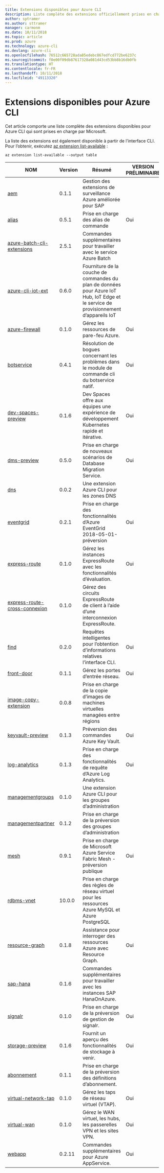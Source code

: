 ```yaml
---
title: Extensions disponibles pour Azure CLI
description: Liste complète des extensions officiellement prises en charge pour Azure CLI.
author: sptramer
ms.author: sttramer
manager: carmonm
ms.date: 10/11/2018
ms.topic: article
ms.prod: azure
ms.technology: azure-cli
ms.devlang: azure-cli
ms.openlocfilehash: 76512c665728ada85edebc867edfcd772be6237c
ms.sourcegitcommit: f0e00f09db87617328a081d43cd53bb8b16db0fb
ms.translationtype: HT
ms.contentlocale: fr-FR
ms.lasthandoff: 10/11/2018
ms.locfileid: "49113320"
---
```

# <a name="available-extensions-for-the-azure-cli"></a>Extensions disponibles pour Azure CLI

Cet article comporte une liste complète des extensions disponibles pour Azure CLI qui sont prises en charge par Microsoft.

La liste des extensions est également disponible à partir de l’interface CLI. Pour l’obtenir, exécutez [az extension list-available](/cli/azure/extension?view=azure-cli-latest#az-extension-list-available) :

```azurecli
az extension list-available --output table
```

| NOM | Version | Résumé | VERSION PRÉLIMINAIRE |
|------|---------|---------|---------|
| [aem](https://github.com/Azure/azure-cli-extensions) | 0.1.1 | Gestion des extensions de surveillance Azure améliorée pour SAP |  |
| [alias](https://github.com/Azure/azure-cli-extensions) | 0.5.1 | Prise en charge des alias de commande | Oui |
| [azure-batch-cli-extensions](https://github.com/Azure/azure-batch-cli-extensions) | 2.5.1 | Commandes supplémentaires pour travailler avec le service Azure Batch |  |
| [azure-cli-iot-ext](https://github.com/azure/azure-iot-cli-extension) | 0.6.0 | Fourniture de la couche de commandes du plan de données pour Azure IoT Hub, IoT Edge et le service de provisionnement d’appareils IoT |  |
| [azure-firewall](https://github.com/Azure/azure-cli-extensions/tree/master/src/azure-firewall) | 0.1.0 | Gérez les ressources de pare-feu Azure. | Oui |
| [botservice](https://github.com/Azure/azure-cli-extensions) | 0.4.1 | Résolution de bogues concernant les problèmes dans le module de commande cli du botservice natif. | Oui |
| [dev-spaces-preview](https://github.com/Azure/azure-cli-extensions) | 0.1.6 | Dev Spaces offre aux équipes une expérience de développement Kubernetes rapide et itérative. | Oui |
| [dms-preview](https://github.com/Azure/azure-cli-extensions/tree/master/src/dms-preview) | 0.5.0 | Prise en charge de nouveaux scénarios de Database Migration Service. | Oui |
| [dns](https://github.com/Azure/azure-cli-extensions) | 0.0.2 | Une extension Azure CLI pour les zones DNS |  |
| [eventgrid](https://github.com/Azure/azure-cli-extensions) | 0.2.1 | Prise en charge des fonctionnalités d’Azure EventGrid 2018-05-01-préversion | Oui |
| [express-route](https://github.com/Azure/azure-cli-extensions/tree/master/src/express-route) | 0.1.0 | Gérez les instances ExpressRoute avec les fonctionnalités d’évaluation. | Oui |
| [express-route-cross-connexion](https://github.com/Azure/azure-cli-extensions/tree/master/src/express-route-cross-connection) | 0.1.0 | Gérez des circuits ExpressRoute de client à l’aide d’une interconnexion ExpressRoute. |  |
| [find](https://github.com/Azure/azure-cli-extensions/tree/master/src/find) | 0.2.0 | Requêtes intelligentes pour l’obtention d’informations relatives l’interface CLI. | Oui |
| [front-door](https://github.com/Azure/azure-cli-extensions/tree/master/src/front-door) | 0.1.1 | Gérez les portes d’entrée réseau. | Oui |
| [image-copy-extension](https://github.com/Azure/azure-cli-extensions) | 0.0.8 | Prise en charge de la copie d’images de machines virtuelles managées entre régions |  |
| [keyvault-preview](https://github.com/Azure/azure-keyvault-cli-extension) | 0.1.3 | Préversion des commandes Azure Key Vault. | Oui |
| [log-analytics](https://github.com/Azure/azure-cli-extensions/tree/master/src/log-analytics) | 0.1.3 | Prise en charge des fonctionnalités de requête d’Azure Log Analytics. | Oui |
| [managementgroups](https://github.com/Azure/azure-cli-extensions) | 0.1.0 | Une extension Azure CLI pour les groupes d’administration |  |
| [managementpartner](https://github.com/Azure/azure-cli-extensions) | 0.1.2 | Prise en charge de la préversion des groupes d’administration |  |
| [mesh](https://github.com/Azure/azure-cli-extensions) | 0.9.1 | Prise en charge de Microsoft Azure Service Fabric Mesh - préversion publique | Oui |
| [rdbms-vnet](https://github.com/Azure/azure-cli-extensions) | 10.0.0 | Prise en charge des règles de réseau virtuel pour les ressources Azure MySQL et Azure PostgreSQL |  |
| [resource-graph](https://github.com/Azure/azure-cli-extensions/tree/master/src/resource-graph) | 0.1.8 | Assistance pour interroger des ressources Azure avec Resource Graph. | Oui |
| [sap-hana](https://github.com/Azure/azure-hanaonazure-cli-extension) | 0.1.6 | Commandes supplémentaires pour travailler avec les instances SAP HanaOnAzure. |  |
| [signalr](https://github.com/Azure/azure-cli-extensions) | 0.1.0 | Prise en charge de la préversion de gestion de signalr. | Oui |
| [storage-preview](https://github.com/Azure/azure-cli-extensions/tree/master/src/storage-preview) | 0.1.6 | Fournit un aperçu des fonctionnalités de stockage à venir. | Oui |
| [abonnement](https://github.com/Azure/azure-cli-extensions) | 0.1.1 | Prise en charge de la préversion des définitions d’abonnement. |  |
| [virtual-network-tap](https://github.com/Azure/azure-cli-extensions/tree/master/src/virtual-network-tap) | 0.1.0 | Gérez les taps de réseau virtuel (VTAP). | Oui |
| [virtual-wan](https://github.com/Azure/azure-cli-extensions/tree/master/src/virtual-wan) | 0.1.0 | Gérez le WAN virtuel, les hubs, les passerelles VPN et les sites VPN. | Oui |
| [webapp](https://github.com/Azure/azure-cli-extensions) | 0.2.11 | Commandes supplémentaires pour Azure AppService. | Oui |